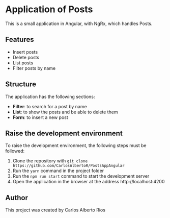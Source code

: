 # Application of Posts
This is a small application in Angular, with NgRx, which handles Posts.

## Features
- Insert posts
- Delete posts
- List posts
- Filter posts by name
  
## Structure
The application has the following sections:

- **Filter**: to search for a post by name
- **List**: to show the posts and be able to delete them
- **Form**: to insert a new post
  

## Raise the development environment
To raise the development environment, the following steps must be followed:

1. Clone the repository with `git clone https://github.com/CarlosAlbertoR/PostsAppAngular`
2. Run the `yarn` command in the project folder
3. Run the `npm run start` command to start the development server
4. Open the application in the browser at the address http://localhost:4200
   
## Author
This project was created by Carlos Alberto Rios

